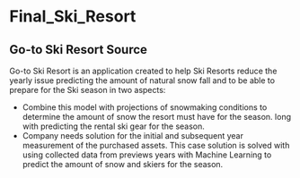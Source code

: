 # Final_Ski_Resort

## Go-to Ski Resort Source
Go-to Ski Resort is an application created to help Ski Resorts reduce the yearly issue predicting the amount of natural snow fall and to be able to prepare for the Ski season in two aspects:

* Combine this model with projections of snowmaking conditions to determine the amount of snow the resort must have for the season.
long with predicting the rental ski gear for the season. 
* Company needs solution for the initial and subsequent year measurement of the purchased assets. This case solution is solved with using collected data from previews years with Machine Learning to predict the amount of snow and skiers for the season. 
